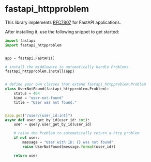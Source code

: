 # fastapi_httpproblem

This library implements [RFC7807](https://www.rfc-editor.org/rfc/rfc7807)
for FastAPI applications.

After installing it, use the following snippet to get started:

```python
import fastapi
import fastapi_httpproblem


app = fastapi.FastAPI()

# install the middleware to automatically handle Problems
fastapi_httpproblem.install(app)


# define your own classes that extend fastapi_httpproblem.Problem
class UserNotFound(fastapi_httpproblem.Problem):
    status = 404
    kind = "user-not-found"
    title = "User was not found."


@app.get("/user/{user_id:int}")
async def user_get_by_id(user_id: int):
    user = query.user_get_by_id(user_id)

    # raise the Problem to automatically return a http problem
    if not user:
        message = "User with ID: {} was not found"
        raise UserNotFound(message.format(user_id))

    return user
```

